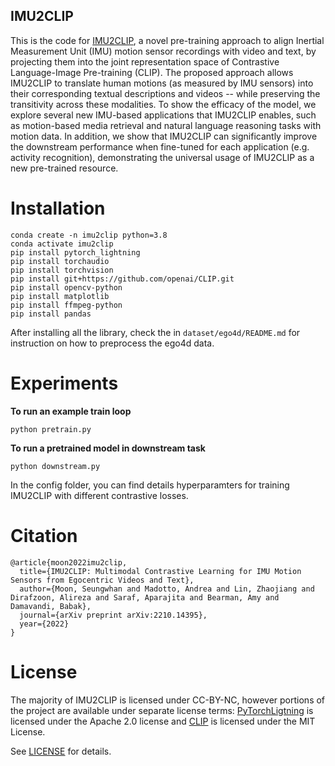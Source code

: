 ## IMU2CLIP

This is the code for [IMU2CLIP](https://arxiv.org/abs/2210.14395), a novel pre-training approach to align Inertial Measurement Unit (IMU) motion sensor recordings with video and text, by projecting them into the joint representation space of Contrastive Language-Image Pre-training (CLIP). The proposed approach allows IMU2CLIP to translate human motions (as measured by IMU sensors) into their corresponding textual descriptions and videos -- while preserving the transitivity across these modalities.
To show the efficacy of the model, we explore several new IMU-based applications that IMU2CLIP enables, such as motion-based media retrieval and natural language reasoning tasks with motion data. In addition, we show that IMU2CLIP can significantly improve the downstream performance when fine-tuned for each application (e.g. activity recognition), demonstrating the universal usage of IMU2CLIP as a new pre-trained resource.

# Installation

```
conda create -n imu2clip python=3.8
conda activate imu2clip
pip install pytorch_lightning
pip install torchaudio
pip install torchvision
pip install git+https://github.com/openai/CLIP.git
pip install opencv-python
pip install matplotlib
pip install ffmpeg-python
pip install pandas
```

After installing all the library, check the in ```dataset/ego4d/README.md``` for instruction on how to preprocess the ego4d data. 

# Experiments
**To run an example train loop**
```
python pretrain.py
```

**To run a pretrained model in downstream task**
```
python downstream.py
```

In the config folder, you can find details hyperparamters for training IMU2CLIP with different contrastive losses. 

# Citation

```
@article{moon2022imu2clip,
  title={IMU2CLIP: Multimodal Contrastive Learning for IMU Motion Sensors from Egocentric Videos and Text},
  author={Moon, Seungwhan and Madotto, Andrea and Lin, Zhaojiang and Dirafzoon, Alireza and Saraf, Aparajita and Bearman, Amy and Damavandi, Babak},
  journal={arXiv preprint arXiv:2210.14395},
  year={2022}
}
```
# License

The majority of IMU2CLIP is licensed under CC-BY-NC, however portions of the project are available under separate license terms: [PyTorchLigtning](https://github.com/Lightning-AI/lightning/blob/master/LICENSE) is licensed under the Apache 2.0 license and [CLIP](https://github.com/openai/CLIP/blob/main/LICENSE) is licensed under the MIT License.

See [LICENSE](LICENSE.md) for details.
